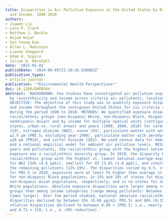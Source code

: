 ```yaml
---
title: Disparities in Air Pollution Exposure in the United States by Race/Ethnicity
  and Income, 1990-2010
authors:
- Jiawen Liu
- Lara P. Clark
- Matthew J. Bechle
- Anjum Hajat
- Sun Young Kim
- Allen L. Robinson
- Lianne Sheppard
- Adam A. Szpiro
- Julian D. Marshall
date: '2021-01-01'
publishDate: '2024-06-05T21:10:26.630083Z'
publication_types:
- article-journal
publication: '*Environmental Health Perspectives*'
doi: 10.1289/EHP8584
abstract: 'BACKGROUND: Few studies have investigated air pollution exposure disparities
  by race/ethnicity and income across criteria air pollutants, locations, or time.
  OBJECTIVE: The objective of this study was to quantify exposure disparities by race/ethnicity
  and income throughout the contiguous United States for six criteria air pollutants,
  during the period 1990 to 2010. METHODS: We quantified exposure disparities among
  racial/ethnic groups (non-Hispanic White, non-Hispanic Black, Hispanic (any race),
  nonHispanic Asian) and by income for multiple spatial units (contiguous United States,
  states, urban vs. rural areas) and years (1990, 2000, 2010) for carbon monoxide
  (CO), nitrogen dioxide (NO2), ozone (O3), particulate matter with aerodynamic diameter
  ≤2.5 μm (PM2.5; excluding year-1990), particulate matter with aerodynamic diameter
  ≤10 μm (PM10), and sulfur dioxide (SO2). We used census data for demographic information
  and a national empirical model for ambient air pollution levels. RESULTS: For all
  years and pollutants, the racial/ethnic group with the highest national average
  exposure was a racial/ethnic minority group. In 2010, the disparity between the
  racial/ethnic group with the highest vs. lowest national-average exposure was largest
  for NO2 [54% (4.6 ppb)], smallest for O3 [3.6% (1.6 ppb)], and intermediate for
  the remaining pollutants (13%-19%). The disparities varied by U.S. state; for example,
  for PM2.5 in 2010, exposures were at least 5% higher than average in 63% of states
  for non-Hispanic Black populations; in 33% and 26% of states for Hispanic and for
  non-Hispanic Asian populations, respectively; and in no states for non-Hispanic
  White populations. Absolute exposure disparities were larger among racial/ethnic
  groups than among income categories (range among pollutants: Between 1.1 and 21
  times larger). Over the period studied, national absolute racial/ethnic exposure
  disparities declined by between 35% (0.66 μg/m3; PM2.5) and 88% (0.35 ppm; CO);
  relative disparities declined to between 0.99 × (PM2.5; i.e., nearly zero change)
  and 0.71 × (CO; i.e., a ∼29% reduction).'
---
```

